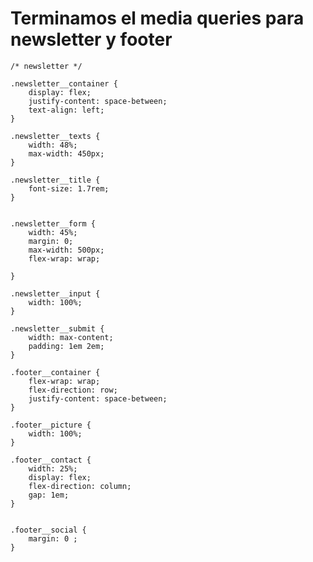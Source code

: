 # Terminamos el media queries para newsletter y footer


    /* newsletter */

    .newsletter__container {
        display: flex;
        justify-content: space-between;
        text-align: left;
    }

    .newsletter__texts {
        width: 48%;
        max-width: 450px;
    }

    .newsletter__title {
        font-size: 1.7rem;
    }


    .newsletter__form {
        width: 45%;
        margin: 0;
        max-width: 500px;
        flex-wrap: wrap;

    }

    .newsletter__input {
        width: 100%;
    }

    .newsletter__submit {
        width: max-content;
        padding: 1em 2em;
    }

    .footer__container {
        flex-wrap: wrap;
        flex-direction: row;
        justify-content: space-between;
    }

    .footer__picture {
        width: 100%;
    }

    .footer__contact {
        width: 25%;
        display: flex;
        flex-direction: column;
        gap: 1em;
    }


    .footer__social {
        margin: 0 ;
    }
